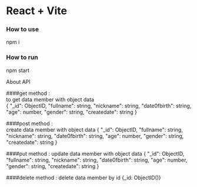 # React + Vite


### How to use

npm i

### How to run

npm start

About API

####get method :  
 to get data member with object data  
 {
  "_id": ObjectID,
  "fullname": string,
  "nickname": string,
  "date0fbirth": string,
  "age": number,
  "gender": string,
  "createdate": string
}

####post method :  
create data member with object data
{
  "_id": ObjectID,
  "fullname": string,
  "nickname": string,
  "date0fbirth": string,
  "age": number,
  "gender": string,
  "createdate": string
}

####put method : update data member with object data
{
  "_id": ObjectID,
  "fullname": string,
  "nickname": string,
  "date0fbirth": string,
  "age": number,
  "gender": string,
  "createdate": string
}

####delete method : delete data member by id
 {_id: ObjectID()}


